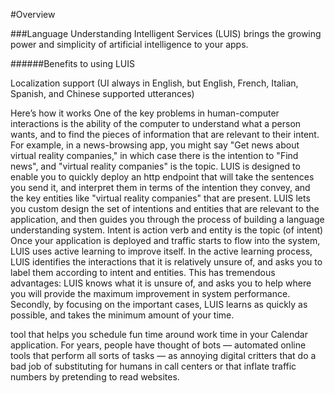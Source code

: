 <!-- NavPath: LUIS API
LinkLabel: Overview
Url: LUIS-api/documentation/home
Weight: 100 -->

#Overview

###Language Understanding Intelligent Services (LUIS) brings the growing power and simplicity of artificial intelligence to your apps.

######Benefits to using LUIS

Localization support (UI always in English, but English, French, Italian, Spanish, and Chinese supported utterances)

Here’s how it works
One of the key problems in human-computer interactions is the ability of the computer to understand what a person wants, and to find the pieces of information that are relevant to their intent. For example, in a news-browsing app, you might say "Get news about virtual reality companies," in which case there is the intention to "Find news", and "virtual reality companies" is the topic. LUIS is designed to enable you to quickly deploy an http endpoint that will take the sentences you send it, and interpret them in terms of the intention they convey, and the key entities like "virtual reality companies" that are present. LUIS lets you custom design the set of intentions and entities that are relevant to the application, and then guides you through the process of building a language understanding system. 
Intent is action verb and entity is the topic (of intent)
Once your application is deployed and traffic starts to flow into the system, LUIS uses active learning to improve itself. In the active learning process, LUIS identifies the interactions that it is relatively unsure of, and asks you to label them according to intent and entities. This has tremendous advantages: LUIS knows what it is unsure of, and asks you to help where you will provide the maximum improvement in system performance. Secondly, by focusing on the important cases, LUIS learns as quickly as possible, and takes the minimum amount of your time. 

 tool that helps you schedule fun time around work time in your Calendar application.
For years, people have thought of bots — automated online tools that perform all sorts of tasks — as annoying digital critters that do a bad job of substituting for humans in call centers or that inflate traffic numbers by pretending to read websites.
